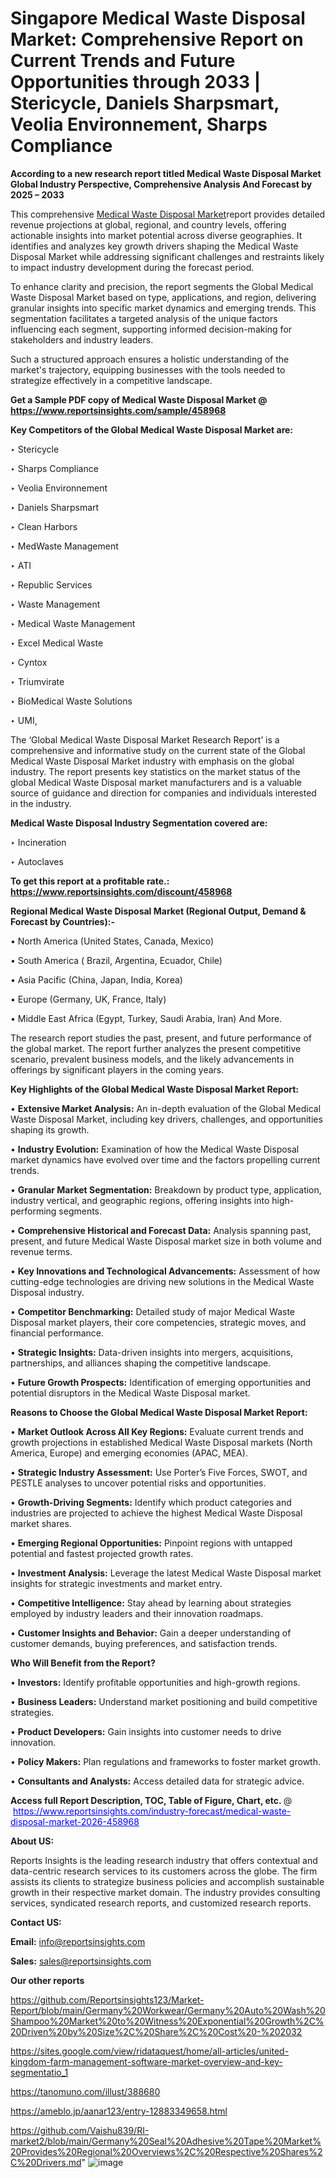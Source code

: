 # Singapore Medical Waste Disposal Market: Comprehensive Report on Current Trends and Future Opportunities through 2033 | Stericycle, Daniels Sharpsmart, Veolia Environnement, Sharps Compliance

<strong>According to a new research report titled Medical Waste Disposal Market Global Industry Perspective, Comprehensive Analysis And Forecast by 2025 – 2033</strong>

This comprehensive <a href=https://www.reportsinsights.com/sample/458968>Medical Waste Disposal Market</a>report provides detailed revenue projections at global, regional, and country levels, offering actionable insights into market potential across diverse geographies. It identifies and analyzes key growth drivers shaping the Medical Waste Disposal Market while addressing significant challenges and restraints likely to impact industry development during the forecast period.

To enhance clarity and precision, the report segments the Global Medical Waste Disposal Market based on type, applications, and region, delivering granular insights into specific market dynamics and emerging trends. This segmentation facilitates a targeted analysis of the unique factors influencing each segment, supporting informed decision-making for stakeholders and industry leaders.

Such a structured approach ensures a holistic understanding of the market's trajectory, equipping businesses with the tools needed to strategize effectively in a competitive landscape.

<strong>Get a Sample PDF copy of Medical Waste Disposal Market </strong><strong>@<a href=https://www.reportsinsights.com/sample/458968 style=color:#0000ff;> https://www.reportsinsights.com/sample/458968</a></strong></font>

<strong>Key Competitors of the Global Medical Waste Disposal Market are:</strong>

‣ Stericycle

‣ Sharps Compliance

‣ Veolia Environnement

‣ Daniels Sharpsmart

‣ Clean Harbors

‣ MedWaste Management

‣ ATI

‣ Republic Services

‣ Waste Management

‣ Medical Waste Management

‣ Excel Medical Waste

‣ Cyntox

‣ Triumvirate

‣ BioMedical Waste Solutions

‣ UMI,

The ‘Global Medical Waste Disposal Market Research Report’ is a comprehensive and informative study on the current state of the Global Medical Waste Disposal Market industry with emphasis on the global industry. The report presents key statistics on the market status of the global Medical Waste Disposal market manufacturers and is a valuable source of guidance and direction for companies and individuals interested in the industry.

<strong>Medical Waste Disposal Industry Segmentation covered are:</strong>

‣ Incineration

‣ Autoclaves

<strong>To get this report at a profitable rate.: <a href=https://www.reportsinsights.com/discount/458968 style=color:#0000ff;>https://www.reportsinsights.com/discount/458968</a></strong></font>

<strong>Regional Medical Waste Disposal Market (Regional Output, Demand &amp; Forecast by Countries):-</strong>

• North America (United States, Canada, Mexico)

• South America ( Brazil, Argentina, Ecuador, Chile)

• Asia Pacific (China, Japan, India, Korea)

• Europe (Germany, UK, France, Italy)

• Middle East Africa (Egypt, Turkey, Saudi Arabia, Iran) And More.

The research report studies the past, present, and future performance of the global market. The report further analyzes the present competitive scenario, prevalent business models, and the likely advancements in offerings by significant players in the coming years.

<strong>Key Highlights of the Global Medical Waste Disposal Market Report:</strong>

• <strong>Extensive Market Analysis:</strong> An in-depth evaluation of the Global Medical Waste Disposal Market, including key drivers, challenges, and opportunities shaping its growth.

• <strong>Industry Evolution:</strong> Examination of how the Medical Waste Disposal market dynamics have evolved over time and the factors propelling current trends.

• <strong>Granular Market Segmentation:</strong> Breakdown by product type, application, industry vertical, and geographic regions, offering insights into high-performing segments.

• <strong>Comprehensive Historical and Forecast Data:</strong> Analysis spanning past, present, and future Medical Waste Disposal market size in both volume and revenue terms.

• <strong>Key Innovations and Technological Advancements:</strong> Assessment of how cutting-edge technologies are driving new solutions in the Medical Waste Disposal industry.

• <strong>Competitor Benchmarking:</strong> Detailed study of major Medical Waste Disposal market players, their core competencies, strategic moves, and financial performance.

• <strong>Strategic Insights:</strong> Data-driven insights into mergers, acquisitions, partnerships, and alliances shaping the competitive landscape.

• <strong>Future Growth Prospects:</strong> Identification of emerging opportunities and potential disruptors in the Medical Waste Disposal market.

<strong>Reasons to Choose the Global Medical Waste Disposal Market Report:</strong>

• <strong>Market Outlook Across All Key Regions:</strong> Evaluate current trends and growth projections in established Medical Waste Disposal markets (North America, Europe) and emerging economies (APAC, MEA).

• <strong>Strategic Industry Assessment:</strong> Use Porter’s Five Forces, SWOT, and PESTLE analyses to uncover potential risks and opportunities.

• <strong>Growth-Driving Segments:</strong> Identify which product categories and industries are projected to achieve the highest Medical Waste Disposal market shares.

• <strong>Emerging Regional Opportunities:</strong> Pinpoint regions with untapped potential and fastest projected growth rates.

• <strong>Investment Analysis:</strong> Leverage the latest Medical Waste Disposal market insights for strategic investments and market entry.

• <strong>Competitive Intelligence:</strong> Stay ahead by learning about strategies employed by industry leaders and their innovation roadmaps.

• <strong>Customer Insights and Behavior:</strong> Gain a deeper understanding of customer demands, buying preferences, and satisfaction trends.

<strong>Who Will Benefit from the Report?</strong>

• <strong>Investors:</strong> Identify profitable opportunities and high-growth regions.

• <strong>Business Leaders:</strong> Understand market positioning and build competitive strategies.

• <strong>Product Developers:</strong> Gain insights into customer needs to drive innovation.

• <strong>Policy Makers:</strong> Plan regulations and frameworks to foster market growth.

• <strong>Consultants and Analysts:</strong> Access detailed data for strategic advice.
</ul>
<strong>Access full Report Description, TOC, Table of Figure, Chart, etc. </strong>@  <a href=https://www.reportsinsights.com/industry-forecast/medical-waste-disposal-market-2026-458968 style=color:#0000ff;>https://www.reportsinsights.com/industry-forecast/medical-waste-disposal-market-2026-458968</a></font>

<strong><strong>About US</strong>:</strong>

Reports Insights is the leading research industry that offers contextual and data-centric research services to its customers across the globe. The firm assists its clients to strategize business policies and accomplish sustainable growth in their respective market domain. The industry provides consulting services, syndicated research reports, and customized research reports.

<strong>Contact US:</strong>

<p class=""""><b>Email:</b> <a href=mailto:info@reportsinsights.com>info@reportsinsights.com</a></p>
<p class=""""><b>Sales:</b> <a href=mailto:sales@reportsinsights.com>sales@reportsinsights.com</a></p>

<strong>Our other reports</strong>

<a href=https://github.com/Reportsinsights123/Market-Report/blob/main/Germany%20Workwear/Germany%20Auto%20Wash%20Shampoo%20Market%20to%20Witness%20Exponential%20Growth%2C%20Driven%20by%20Size%2C%20Share%2C%20Cost%20-%202032>https://github.com/Reportsinsights123/Market-Report/blob/main/Germany%20Workwear/Germany%20Auto%20Wash%20Shampoo%20Market%20to%20Witness%20Exponential%20Growth%2C%20Driven%20by%20Size%2C%20Share%2C%20Cost%20-%202032</a>

<a href=https://sites.google.com/view/ridataquest/home/all-articles/united-kingdom-farm-management-software-market-overview-and-key-segmentatio_1>https://sites.google.com/view/ridataquest/home/all-articles/united-kingdom-farm-management-software-market-overview-and-key-segmentatio_1</a>

<a href=https://tanomuno.com/illust/388680>https://tanomuno.com/illust/388680</a>

<a href=https://ameblo.jp/aanar123/entry-12883349658.html>https://ameblo.jp/aanar123/entry-12883349658.html</a>

<a href=https://github.com/Vaishu839/RI-market2/blob/main/Germany%20Seal%20Adhesive%20Tape%20Market%20Provides%20Regional%20Overviews%2C%20Respective%20Shares%2C%20Drivers.md>https://github.com/Vaishu839/RI-market2/blob/main/Germany%20Seal%20Adhesive%20Tape%20Market%20Provides%20Regional%20Overviews%2C%20Respective%20Shares%2C%20Drivers.md</a>"
![image](https://github.com/user-attachments/assets/12e67615-4687-4289-a12a-3cccd396852f)
